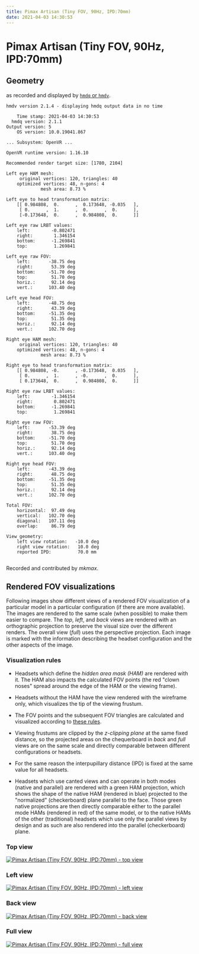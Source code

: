 ```yaml
---
title: Pimax Artisan (Tiny FOV, 90Hz, IPD:70mm)
date: 2021-04-03 14:30:53
---
```

# Pimax Artisan (Tiny FOV, 90Hz, IPD:70mm)

## Geometry

as recorded and displayed by [`hmdq` or `hmdv`](https://github.com/risa2000/hmdq).
```
hmdv version 2.1.4 - displaying hmdq output data in no time

    Time stamp: 2021-04-03 14:30:53
  hmdq version: 2.1.1
Output version: 5
    OS version: 10.0.19041.867

... Subsystem: OpenVR ...

OpenVR runtime version: 1.16.10

Recommended render target size: [1780, 2104]

Left eye HAM mesh:
     original vertices: 120, triangles: 40
    optimized vertices: 48, n-gons: 4
             mesh area: 8.73 %

Left eye to head transformation matrix:
    [[ 0.984808,  0.      ,  0.173648, -0.035   ],
     [ 0.      ,  1.      ,  0.      ,  0.      ],
     [-0.173648,  0.      ,  0.984808,  0.      ]]

Left eye raw LRBT values:
    left:        -0.802471
    right:        1.346154
    bottom:      -1.269841
    top:          1.269841

Left eye raw FOV:
    left:       -38.75 deg
    right:       53.39 deg
    bottom:     -51.70 deg
    top:         51.70 deg
    horiz.:      92.14 deg
    vert.:      103.40 deg

Left eye head FOV:
    left:       -48.75 deg
    right:       43.39 deg
    bottom:     -51.35 deg
    top:         51.35 deg
    horiz.:      92.14 deg
    vert.:      102.70 deg

Right eye HAM mesh:
     original vertices: 120, triangles: 40
    optimized vertices: 48, n-gons: 4
             mesh area: 8.73 %

Right eye to head transformation matrix:
    [[ 0.984808, -0.      , -0.173648,  0.035   ],
     [ 0.      ,  1.      , -0.      ,  0.      ],
     [ 0.173648,  0.      ,  0.984808,  0.      ]]

Right eye raw LRBT values:
    left:        -1.346154
    right:        0.802471
    bottom:      -1.269841
    top:          1.269841

Right eye raw FOV:
    left:       -53.39 deg
    right:       38.75 deg
    bottom:     -51.70 deg
    top:         51.70 deg
    horiz.:      92.14 deg
    vert.:      103.40 deg

Right eye head FOV:
    left:       -43.39 deg
    right:       48.75 deg
    bottom:     -51.35 deg
    top:         51.35 deg
    horiz.:      92.14 deg
    vert.:      102.70 deg

Total FOV:
    horizontal:  97.49 deg
    vertical:   102.70 deg
    diagonal:   107.11 deg
    overlap:     86.79 deg

View geometry:
    left view rotation:   -10.0 deg
    right view rotation:   10.0 deg
    reported IPD:          70.0 mm


```
Recorded and contributed by _mkmax_.

## Rendered FOV visualizations

Following images show different views of a rendered FOV visualization of a
particular model in a particular configuration (if there are more available).
The images are rendered to the same scale (when possible) to make them easier
to compare. The _top_, _left_, and _back_ views are rendered with an
orthographic projection to preserve the visual size over the different renders.
The overall view (_full_) uses the perspective projection. Each image is marked
with the information describing the headset configuration and the other aspects
of the image.

### Visualization rules

* Headsets which define the _hidden area mask (HAM)_ are rendered with it. The
  HAM also impacts the calculated FOV points (the red "clown noses" spread
  around the edge of the HAM or the viewing frame).

* Headsets without the HAM have the view rendered with the wireframe only, which
  visualizes the tip of the viewing frustum.

* The FOV points and the subsequent FOV triangles are calculated and visualized
  according to [these
  rules](https://risa2000.github.io/vrdocs/docs/hmd_fov_calculation).

* Viewing frustums are clipped by the _z-clipping plane_ at the same fixed
  distance, so the projected areas on the chequerboard in _back_ and _full_
  views are on the same scale and directly comparable between different
  configurations or headsets.

* For the same reason the interpupillary distance (IPD) is fixed at the same
  value for all headsets.

* Headsets which use canted views and can operate in both modes (native and
  parallel) are rendered with a green HAM projection, which shows the shape of
  the native HAM (rendered in blue) projected to the "normalized"
  (checkerboard) plane parallel to the face. Those green native projections are
  then directly comparable either to the parallel mode HAMs (rendered in red)
  of the same model, or to the native HAMs of the other (traditional) headsets
  which use only the parallel views by design and as such are also rendered
  into the parallel (checkerboard) plane.

### Top view
[![Pimax Artisan (Tiny FOV, 90Hz, IPD:70mm) - top view](../images/PimaxArtisan_Tiny_Native_R90_I70_top.dmx.png)](../images/PimaxArtisan_Tiny_Native_R90_I70_top.dmx.png)

### Left view
[![Pimax Artisan (Tiny FOV, 90Hz, IPD:70mm) - left view](../images/PimaxArtisan_Tiny_Native_R90_I70_left.dmx.png)](../images/PimaxArtisan_Tiny_Native_R90_I70_left.dmx.png)

### Back view
[![Pimax Artisan (Tiny FOV, 90Hz, IPD:70mm) - back view](../images/PimaxArtisan_Tiny_Native_R90_I70_back.dmx.png)](../images/PimaxArtisan_Tiny_Native_R90_I70_back.dmx.png)

### Full view
[![Pimax Artisan (Tiny FOV, 90Hz, IPD:70mm) - full view](../images/PimaxArtisan_Tiny_Native_R90_I70_over.dmx.png)](../images/PimaxArtisan_Tiny_Native_R90_I70_over.dmx.png)

